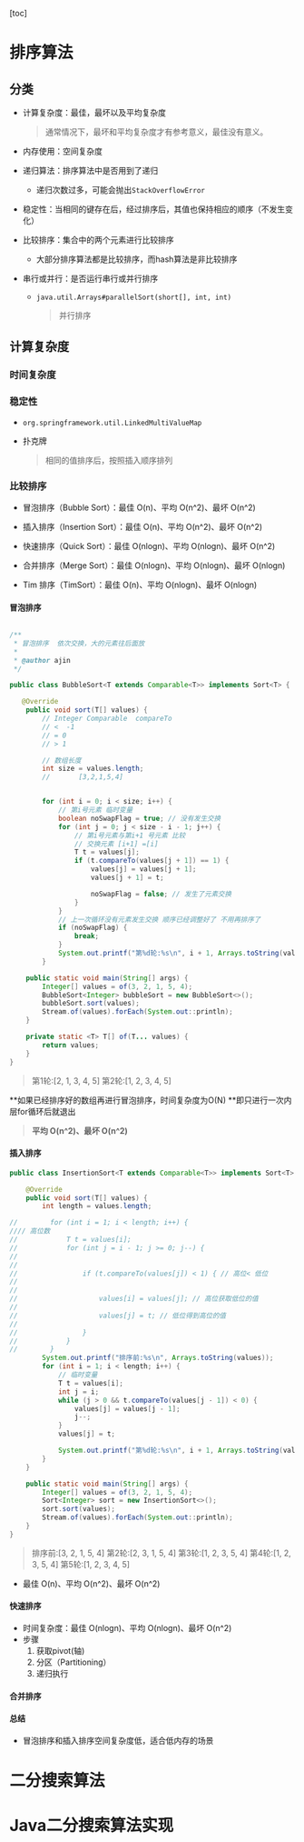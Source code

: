 [toc]

# 排序算法

## 分类

+ 计算复杂度：最佳，最坏以及平均复杂度

  > 通常情况下，最坏和平均复杂度才有参考意义，最佳没有意义。

+ 内存使用：空间复杂度

+ 递归算法：排序算法中是否用到了递归

  + 递归次数过多，可能会抛出`StackOverflowError`

+ 稳定性：当相同的键存在后，经过排序后，其值也保持相应的顺序（不发生变化）

+ 比较排序：集合中的两个元素进行比较排序

  + 大部分排序算法都是比较排序，而hash算法是非比较排序

+ 串行或并行：是否运行串行或并行排序

  + `java.util.Arrays#parallelSort(short[], int, int)`

    > 并行排序

## 计算复杂度

### 时间复杂度

### 稳定性

+ `org.springframework.util.LinkedMultiValueMap`

+ 扑克牌

  > 相同的值排序后，按照插入顺序排列

### 比较排序

+ 冒泡排序（Bubble Sort）：最佳 O(n)、平均 O(n^2)、最坏 O(n^2) 

+ 插⼊排序（Insertion Sort）：最佳 O(n)、平均 O(n^2)、最坏 O(n^2) 

+ 快速排序（Quick Sort）：最佳 O(nlogn)、平均 O(nlogn)、最坏 O(n^2) 

+ 合并排序（Merge Sort）：最佳 O(nlogn)、平均 O(nlogn)、最坏 O(nlogn) 

+ Tim 排序（TimSort）：最佳 O(n)、平均 O(nlogn)、最坏 O(nlogn)

#### 冒泡排序

```java

/**
 * 冒泡排序  依次交换，大的元素往后面放
 *
 * @author ajin
 */

public class BubbleSort<T extends Comparable<T>> implements Sort<T> {

   @Override
    public void sort(T[] values) {
        // Integer Comparable  compareTo
        // <  -1
        // = 0
        // > 1

        // 数组长度
        int size = values.length;
        //       [3,2,1,5,4]


        for (int i = 0; i < size; i++) {
            // 第i号元素 临时变量
            boolean noSwapFlag = true; // 没有发生交换
            for (int j = 0; j < size - i - 1; j++) {
                // 第i号元素与第i+1 号元素 比较
                // 交换元素 [i+1] =[i]
                T t = values[j];
                if (t.compareTo(values[j + 1]) == 1) {
                    values[j] = values[j + 1];
                    values[j + 1] = t;

                    noSwapFlag = false; // 发生了元素交换
                }
            }
            // 上一次循环没有元素发生交换 顺序已经调整好了 不用再排序了
            if (noSwapFlag) {
                break;
            }
            System.out.printf("第%d轮:%s\n", i + 1, Arrays.toString(values));
        }

    public static void main(String[] args) {
        Integer[] values = of(3, 2, 1, 5, 4);
        BubbleSort<Integer> bubbleSort = new BubbleSort<>();
        bubbleSort.sort(values);
        Stream.of(values).forEach(System.out::println);
    }

    private static <T> T[] of(T... values) {
        return values;
    }
}
```

> 第1轮:[2, 1, 3, 4, 5]
> 第2轮:[1, 2, 3, 4, 5]

**如果已经排序好的数组再进行冒泡排序，时间复杂度为O(N) **即只进行一次内层for循环后就退出

> **平均 O(n^2)、最坏 O(n^2)** 

#### 插入排序

```java
public class InsertionSort<T extends Comparable<T>> implements Sort<T> {

    @Override
    public void sort(T[] values) {
        int length = values.length;

//        for (int i = 1; i < length; i++) {
//// 高位数
//            T t = values[i];
//            for (int j = i - 1; j >= 0; j--) {
//
//
//                if (t.compareTo(values[j]) < 1) { // 高位< 低位
//
//
//                    values[i] = values[j]; // 高位获取低位的值
//
//                    values[j] = t; // 低位得到高位的值
//
//                }
//            }
//        }
        System.out.printf("排序前:%s\n", Arrays.toString(values));
        for (int i = 1; i < length; i++) {
            // 临时变量
            T t = values[i];
            int j = i;
            while (j > 0 && t.compareTo(values[j - 1]) < 0) {
                values[j] = values[j - 1];
                j--;
            }
            values[j] = t;

            System.out.printf("第%d轮:%s\n", i + 1, Arrays.toString(values));
        }
    }

    public static void main(String[] args) {
        Integer[] values = of(3, 2, 1, 5, 4);
        Sort<Integer> sort = new InsertionSort<>();
        sort.sort(values);
        Stream.of(values).forEach(System.out::println);
    }
}
```

> 排序前:[3, 2, 1, 5, 4]
> 第2轮:[2, 3, 1, 5, 4]
> 第3轮:[1, 2, 3, 5, 4]
> 第4轮:[1, 2, 3, 5, 4]
> 第5轮:[1, 2, 3, 4, 5]

+ 最佳 O(n)、平均 O(n^2)、最坏 O(n^2) 

#### 快速排序

+ 时间复杂度：最佳 O(nlogn)、平均 O(nlogn)、最坏 O(n^2) 
+ 步骤
  1. 获取pivot(轴)
  2. 分区（Partitioning）
  3. 递归执行

#### 合并排序



#### 总结

+ 冒泡排序和插入排序空间复杂度低，适合低内存的场景



# 二分搜索算法

# Java二分搜索算法实现